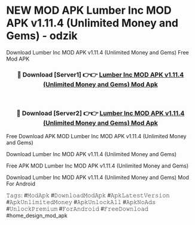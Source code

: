 # NEW MOD APK Lumber Inc MOD APK v1.11.4 (Unlimited Money and Gems) - odzik
Download Lumber Inc MOD APK v1.11.4 (Unlimited Money and Gems) Free Mod APK

<div align="center">
<h3>🔴 Download [Server1] 👉👉 <a href="https://apk-comot.site?title=Lumber_Inc_MOD_APK_v1.11.4_(Unlimited_Money_and_Gems)">Lumber Inc MOD APK v1.11.4 (Unlimited Money and Gems) Mod Apk</a></h3><br>

<h3>🔴 Download [Server2] 👉👉 <a href="https://apk-comot.site?title=Lumber_Inc_MOD_APK_v1.11.4_(Unlimited_Money_and_Gems)">Lumber Inc MOD APK v1.11.4 (Unlimited Money and Gems) Mod Apk</a></h3>
</div>


Free Download APK MOD Lumber Inc MOD APK v1.11.4 (Unlimited Money and Gems)

Download Lumber Inc MOD APK v1.11.4 (Unlimited Money and Gems) 

Free APK MOD Lumber Inc MOD APK v1.11.4 (Unlimited Money and Gems) 

Download Lumber Inc MOD APK v1.11.4 (Unlimited Money and Gems) Mod For Android

𝚃𝚊𝚐𝚜: #𝙼𝚘𝚍𝙰𝚙𝚔 #𝙳𝚘𝚠𝚗𝚕𝚘𝚊𝚍𝙼𝚘𝚍𝙰𝚙𝚔 #𝙰𝚙𝚔𝙻𝚊𝚝𝚎𝚜𝚝𝚅𝚎𝚛𝚜𝚒𝚘𝚗 #𝙰𝚙𝚔𝚄𝚗𝚕𝚒𝚖𝚒𝚝𝚎𝚍𝙼𝚘𝚗𝚎𝚢 #𝙰𝚙𝚔𝚄𝚗𝚕𝚘𝚌𝚔𝙰𝚕𝚕 #𝙰𝚙𝚔𝙽𝚘𝙰𝚍𝚜 #𝚄𝚗𝚕𝚘𝚌𝚔𝙿𝚛𝚎𝚖𝚒𝚞𝚖 #𝙵𝚘𝚛𝙰𝚗𝚍𝚛𝚘𝚒𝚍 #𝙵𝚛𝚎𝚎𝙳𝚘𝚠𝚗𝚕𝚘𝚊𝚍 #home_design_mod_apk